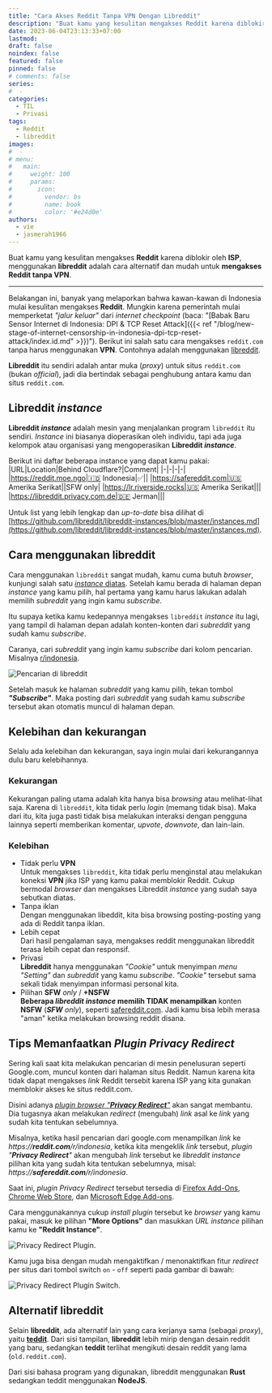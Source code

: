 ```yaml
---
title: "Cara Akses Reddit Tanpa VPN Dengan Libreddit"
description: "Buat kamu yang kesulitan mengakses Reddit karena diblokir oleh ISP, menggunakan libreddit adalah cara alternatif dan mudah untuk mengakses Reddit tanpa VPN"
date: 2023-06-04T23:13:33+07:00
lastmod:
draft: false
noindex: false
featured: false
pinned: false
# comments: false
series:
#  - 
categories:
  - TIL
  - Privasi
tags:
  - Reddit
  - libreddit
images:
#  - 
# menu:
#   main:
#     weight: 100
#     params:
#       icon:
#         vendor: bs
#         name: book
#         color: '#e24d0e'
authors:
  - vie
  - jasmerah1966
---
```


Buat kamu yang kesulitan mengakses **Reddit** karena diblokir oleh **ISP**, menggunakan **libreddit** adalah cara alternatif dan mudah untuk **mengakses Reddit tanpa VPN**.

<!--more-->
---

Belakangan ini, banyak yang melaporkan bahwa kawan-kawan di Indonesia mulai kesulitan mengakses **Reddit**. Mungkin karena pemerintah mulai memperketat *"jalur keluar"* dari *internet checkpoint* (baca: "[Babak Baru Sensor Internet di Indonesia: DPI & TCP Reset Attack]({{< ref "/blog/new-stage-of-internet-censorship-in-indonesia-dpi-tcp-reset-attack/index.id.md" >}})"). Berikut ini salah satu cara mengakses `reddit.com` tanpa harus menggunakan **VPN**. Contohnya adalah menggunakan [libreddit](https://github.com/libreddit/libreddit).

**Libreddit** itu sendiri adalah antar muka (*proxy*) untuk situs `reddit.com` (bukan *official*), jadi dia bertindak sebagai penghubung antara kamu dan situs `reddit.com`.

## Libreddit *instance*
**Libreddit _instance_** adalah mesin yang menjalankan program `libreddit` itu sendiri. *Instance* ini biasanya dioperasikan oleh individu, tapi ada juga kelompok atau organisasi yang mengoperasikan **Libreddit _instance_**.

Berikut ini daftar beberapa instance yang dapat kamu pakai:
|URL|Location|Behind Cloudflare?|Comment|
|-|-|-|-|
|https://reddit.moe.ngo|🇮🇩 Indonesia|✅||
|https://safereddit.com|🇺🇸 Amerika Serikat||SFW only|
|https://lr.riverside.rocks|🇺🇸 Amerika Serikat|||
|https://libreddit.privacy.com.de|🇩🇪 Jerman|||

Untuk list yang lebih lengkap dan *up-to-date* bisa dilihat di [https://github.com/libreddit/libreddit-instances/blob/master/instances.md](https://github.com/libreddit/libreddit-instances/blob/master/instances.md).

## Cara menggunakan libreddit
Cara menggunakan `libreddit` sangat mudah, kamu cuma butuh *browser*, kunjungi salah satu [*instance* diatas](#libreddit-instance). Setelah kamu berada di halaman depan *instance* yang kamu pilih, hal pertama yang kamu harus lakukan adalah memilih *subreddit* yang ingin kamu *subscribe*.

Itu supaya ketika kamu kedepannya mengakses `libreddit` *instance* itu lagi, yang tampil di halaman depan adalah konten-konten dari *subreddit* yang sudah kamu *subscribe*.

Caranya, cari *subreddit* yang ingin kamu *subscribe* dari kolom pencarian. Misalnya [r/indonesia](https://safereddit.com/r/indonesia).

![Pencarian di libreddit](libreddit-1.png#center)

Setelah masuk ke halaman *subreddit* yang kamu pilih, tekan tombol _**"Subscribe"**_. Maka posting dari *subreddit* yang sudah kamu *subscribe* tersebut akan otomatis muncul di halaman depan.

## Kelebihan dan kekurangan
Selalu ada kelebihan dan kekurangan, saya ingin mulai dari kekurangannya dulu baru kelebihannya.

### Kekurangan
Kekurangan paling utama adalah kita hanya bisa *browsing* atau melihat-lihat saja. Karena di `libreddit`, kita tidak perlu *login* (memang tidak bisa). Maka dari itu, kita juga pasti tidak bisa melakukan interaksi dengan pengguna lainnya seperti memberikan komentar, *upvote*, *downvote*, dan lain-lain.

### Kelebihan
- Tidak perlu **VPN**   
Untuk mengakses `libreddit`, kita tidak perlu menginstal atau melakukan koneksi **VPN** jika ISP yang kamu pakai memblokir Reddit. Cukup bermodal *browser* dan mengakses Libreddit *instance* yang sudah saya sebutkan diatas.
- Tanpa iklan   
Dengan menggunakan libeddit, kita bisa browsing posting-posting yang ada di Reddit tanpa iklan.
- Lebih cepat   
Dari hasil pengalaman saya, mengakses reddit menggunakan libreddit terasa lebih cepat dan responsif.
- Privasi   
**Libreddit** hanya menggunakan *"Cookie"* untuk menyimpan *menu "Setting"* dan *subreddit* yang kamu *subscribe*. *"Cookie"* tersebut sama sekali tidak menyimpan informasi personal kita.
- Pilihan **SFW** *only* / **+NSFW**   
**Beberapa _libreddit instance_ memilih TIDAK menampilkan** konten **NSFW** (_**SFW** only_), seperti [safereddit.com](https://safereddit.com). Jadi kamu bisa lebih merasa "aman" ketika melakukan browsing reddit disana.

## Tips Memanfaatkan _Plugin **Privacy Redirect**_
Sering kali saat kita melakukan pencarian di mesin penelusuran seperti Google.com, muncul konten dari halaman situs Reddit. Namun karena kita tidak dapat mengakses *link* Reddit tersebit karena ISP yang kita gunakan memblokir akses ke situs reddit.com.

Disini adanya [_plugin browser "**Privacy Redirect**"_](https://github.com/SimonBrazell/privacy-redirect) akan sangat membantu. Dia tugasnya akan melakukan *redirect* (mengubah) *link* asal ke *link* yang sudah kita tentukan sebelumnya.

Misalnya, ketika hasil pencarian dari google.com menampilkan *link* ke _https://**reddit.com**/r/indonesia_, ketika kita mengeklik *link* tersebut, _plugin "**Privacy Redirect**"_ akan mengubah *link* tersebut ke _libreddit instance_ pilihan kita yang sudah kita tentukan sebelumnya, misal: _https://**safereddit.com**/r/indonesia_.

Saat ini, _plugin Privacy Redirect_ tersebut tersedia di [Firefox Add-Ons](https://addons.mozilla.org/en-US/firefox/addon/privacy-redirect/), [Chrome Web Store](https://chrome.google.com/webstore/detail/privacy-redirect/pmcmeagblkinmogikoikkdjiligflglb), dan [Microsoft Edge Add-ons](https://microsoftedge.microsoft.com/addons/detail/privacy-redirect/elnabkhcgpajchapppkhiaifkgikgihj).

Cara menggunakannya cukup *install plugin* tersebut ke *browser* yang kamu pakai, masuk ke pilihan **"More Options"** dan masukkan *URL instance* pilihan kamu ke **"Reddit Instance"**.

![Privacy Redirect Plugin](privacy-redirect-plugin.png#center).

Kamu juga bisa dengan mudah mengaktifkan / menonaktifkan fitur *redirect* per situs dari tombol switch `on` - `off` seperti pada gambar di bawah:

![Privacy Redirect Plugin Switch](privact-redirect-plugin-swich-on-off.png#center).

## Alternatif libreddit
Selain **libreddit**, ada alternatif lain yang cara kerjanya sama (sebagai *proxy*), yaitu [**teddit**](https://codeberg.org/teddit/teddit). Dari sisi tampilan, **libreddit** lebih mirip dengan desain reddit yang baru, sedangkan **teddit** terlihat mengikuti desain reddit yang lama (`old.reddit.com`).

Dari sisi bahasa program yang digunakan, libreddit menggunakan **Rust** sedangkan teddit menggunakan **NodeJS**.